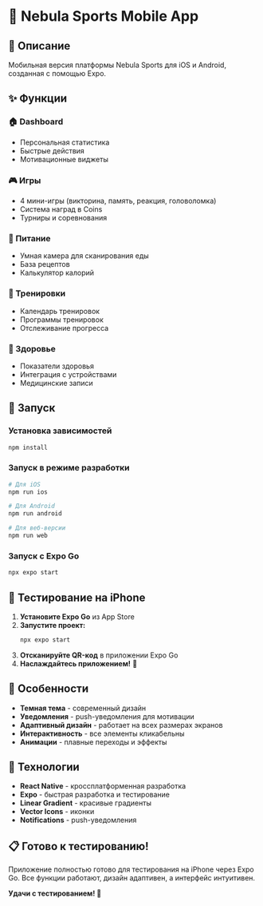 # 🚀 Nebula Sports Mobile App

## 📱 Описание
Мобильная версия платформы Nebula Sports для iOS и Android, созданная с помощью Expo.

## ✨ Функции

### 🏠 Dashboard
- Персональная статистика
- Быстрые действия
- Мотивационные виджеты

### 🎮 Игры
- 4 мини-игры (викторина, память, реакция, головоломка)
- Система наград в Coins
- Турниры и соревнования

### 🥗 Питание
- Умная камера для сканирования еды
- База рецептов
- Калькулятор калорий

### 💪 Тренировки
- Календарь тренировок
- Программы тренировок
- Отслеживание прогресса

### 🏥 Здоровье
- Показатели здоровья
- Интеграция с устройствами
- Медицинские записи

## 🚀 Запуск

### Установка зависимостей
```bash
npm install
```

### Запуск в режиме разработки
```bash
# Для iOS
npm run ios

# Для Android
npm run android

# Для веб-версии
npm run web
```

### Запуск с Expo Go
```bash
npx expo start
```

## 📱 Тестирование на iPhone

1. **Установите Expo Go** из App Store
2. **Запустите проект:**
   ```bash
   npx expo start
   ```
3. **Отсканируйте QR-код** в приложении Expo Go
4. **Наслаждайтесь приложением!** 🎉

## 🎯 Особенности

- **Темная тема** - современный дизайн
- **Уведомления** - push-уведомления для мотивации
- **Адаптивный дизайн** - работает на всех размерах экранов
- **Интерактивность** - все элементы кликабельны
- **Анимации** - плавные переходы и эффекты

## 🔧 Технологии

- **React Native** - кроссплатформенная разработка
- **Expo** - быстрая разработка и тестирование
- **Linear Gradient** - красивые градиенты
- **Vector Icons** - иконки
- **Notifications** - push-уведомления

## 📋 Готово к тестированию!

Приложение полностью готово для тестирования на iPhone через Expo Go. Все функции работают, дизайн адаптивен, а интерфейс интуитивен.

**Удачи с тестированием! 🎉**